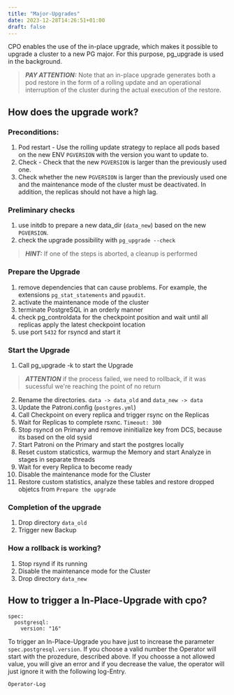 ```yaml
---
title: "Major-Upgrades"
date: 2023-12-28T14:26:51+01:00
draft: false
---
```


CPO enables the use of the in-place upgrade, which makes it possible to upgrade a cluster to a new PG major. For this purpose, pg_upgrade is used in the background.

> **_PAY ATTENTION:_**  Note that an in-place upgrade generates both a pod restore in the form of a rolling update and an operational interruption of the cluster during the actual execution of the restore.

## How does the upgrade work?

### Preconditions:
1. Pod restart - Use the rolling update strategy to replace all pods based on the new ENV `PGVERSION` with the version you want to update to.
2. Check - Check that the new `PGVERSION` is larger than the previously used one.
3. Check whether the new `PGVERSION` is larger than the previously used one and the maintenance mode of the cluster must be deactivated. In addition, the replicas should not have a high lag.

### Preliminary checks

1. use initdb to prepare a new data_dir (`data_new`) based on the new `PGVERSION`.
2. check the upgrade possibility with `pg_upgrade --check`

> **_HINT:_**  If one of the steps is aborted, a cleanup is performed

### Prepare the Upgrade
1. remove dependencies that can cause problems. For example, the extensions `pg_stat_statements` and `pgaudit`.
2. activate the maintenance mode of the cluster
3. terminate PostgreSQL in an orderly manner
4. check pg_controldata for the checkpoint position and wait until all replicas apply the latest checkpoint location
5. use port `5432` for rsyncd and start it 

### Start the Upgrade

1. Call pg_upgrade -k to start the Upgrade
> **_ATTENTION_** if the process failed, we need to rollback, if it was sucessful we're reaching the point of no return
2. Rename the directories. `data -> data_old` and `data_new -> data`
3. Update the Patroni.config (`postgres.yml`)
4. Call Checkpoint on every replica and trigger rsync on the Replicas
5. Wait for Replicas to complete rsxnc. `Timeout: 300` 
6. Stop rsyncd on Primary and remove ininitialize key from DCS, because its based on the old sysid
7. Start Patroni on the Primary and start the postgres locally
8. Reset custom staticstics, warmup the Memory and start Analyze in stages in separate threads
9. Wait for every Replica to become ready
10. Disable the maintenance mode for the Cluster
11. Restore custom statistics, analyze these tables and restore dropped objetcs from `Prepare the upgrade`

### Completion of the upgrade
1. Drop directory `data_old`
2. Trigger new Backup

### How a rollback is working?
1. Stop rsynd if its running
2. Disable the maintenance mode for the Cluster
3. Drop directory `data_new`


## How to trigger a In-Place-Upgrade with cpo?

```
spec:
  postgresql:
    version: "16"
```
To trigger an In-Place-Upgrade you have just to increase the parameter `spec.postgresql.version`. If you choose a valid number the Operator will start with the prozedure, described above. 
If you choosse a not allowed value, you will give an error and if you decrease the value, the operator will just ignore it with the following log-Entry.
```
Operator-Log
````
